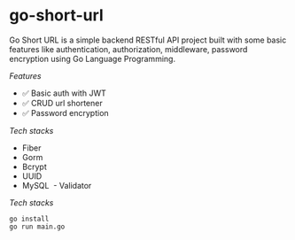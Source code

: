 # go-short-url
Go Short URL is a simple backend RESTful API project built with some basic features like authentication, authorization, middleware, password encryption using Go Language Programming.

 *Features*
 - ✅ Basic auth with JWT
 - ✅ CRUD url shortener
 - ✅ Password encryption

*Tech stacks*
 - Fiber 
 - Gorm 
 - Bcrypt 
 - UUID
 - MySQL
 - Validator

*Tech stacks*
```console
go install
go run main.go
```